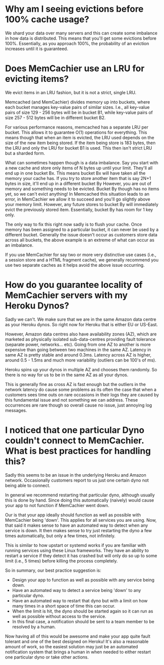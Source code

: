 # Why am I seeing evictions before 100% cache usage?

We shard your data over many servers and this can create some
imbalance in how data is distributed. This means that you'll get some
evictions before 100%. Essentially, as you approach 100%, the
probability of an eviction increases until it is guaranteed.

# Does MemCachier use an LRU for evicting items?

We evict items in an LRU fashion, but it is not a strict, single LRU.

Memcached (and MemCachier) divides memory up into buckets, where each bucket manages key-value pairs of similar sizes. I.e., all key-value pairs of size 129 - 256 bytes will be in bucket B1, while key-value pairs of size 257 - 512 bytes will be in different bucket B2.

For various performance reasons, memcached has a separate LRU per bucket. This allows it to guarantee O(1) operations for everything.  This means though that when an item is evicted, the LRU used depends on the size of the new item being stored. If the item being store is 183 bytes, then the LRU and only the LRU for bucket B1 is used. This then isn't strict LRU but a sharded form.

What can sometimes happen though is a data imbalance. Say you start with a new cache and store only items of N bytes up until your limit.  They'll all end up in one bucket Bx. This means bucket Bx will have taken all the memory your cache has. If you try to store another item that is say 2N+1 bytes in size, it'll end up in a different bucket By However, you are out of memory and something needs to be evicted.  Bucket By though has no items yet, so we can't evict anything! In Memcached this situation leads to an error, in MemCachier we allow it to succeed and you'll go slightly above your memory limit. However, any future stores to bucket By will immediately evict the previously stored item. Essentially, bucket By has room for 1 key only.  

The only way to fix this right now sadly is to flush your cache. Once memory has been assigned to a particular bucket, it can never be used by a different bucket. Generally the issue doesn't occur as customers store data across all buckets, the above example is an extreme of what can occur as an imbalance.

If you use MemCachier for say two or more very distinctive use cases (i.e., a session store and a HTML fragment cache), we generally recommend you use two separate caches as it helps avoid the above issue occurring.

# How do you guarantee locality of MemCachier servers with my Heroku Dynos?

Sadly we can't. We make sure that we are in the same Amazon data
centre as your Heroku dynos. So right now for Heroku that is either EU
or US-East.

However, Amazon data centres also have availability zones (AZ), which
are marketed as physically isolated sub-data-centres providing fault
tolerance (separate power, networks... etc). Going from one AZ to
another is more expensive than going between two machines in the same
AZ. Latency in same AZ is pretty stable and around 0.3ms. Latency
across AZ is higher, around 0.5 - 1.5ms and much more variability
(outliers can be 100's of ms).

Heroku spins up your dynos in multiple AZ and chooses them randomly.
So there is no way for us to be in the same AZ as all your dynos.

This is generally fine as cross AZ is fast enough but the outliers in
the network latency do cause some problems as its often the case that
when a customers sees time outs on rare occasions in their logs they
are caused by this fundamental issue and not something we can address.
These occurrences are rare though so overall cause no issue, just
annoying log messages.

# I noticed that one particular Dyno couldn't connect to MemCachier. What is best practices for handling this?

Sadly this seems to be an issue in the underlying Heroku and Amazon
network. Occasionally customers report to us just one certain dyno
not being able to connect.

In general we recommend restarting that particular dyno, although
usually this is done by hand. Since doing this automatically (naively)
would cause your app to not function if MemCachier went down.

Our is that your app ideally should function as well as possible with
MemCachier being 'down'. This applies for all services you are using.
Now, that said it makes sense to have an automated way to detect when
any service is down. It then makes sense to try just restarting the
dyno a few times automatically, but only a few times, not infinitely.

This is similar to how upstart or systemd works if you are familiar
with running services using these Linux frameworks. They have an
ability to restart a service if they detect it has crashed but will
only do so up to some limit (i.e., 5 times) before killing the process
completely.

So in summary, our best practice suggestion is:
* Design your app to function as well as possible with any service
  being down.
* Have an automated way to detect a service being 'down' to any
  particular dyno.
* Have an automated way to restart that dyno but with a limit on how
  many times in a short space of time this can occur.
* When the limit is hit, the dyno should be started again so it can
  run as well as possible without access to the service.
* In this final case, a notification should be sent to a team member
  to be resolved by a human.

Now having all of this would be awesome and make your app quite fault
tolerant and one of the best designed on Heroku! It's also a
reasonable amount of work, so the easiest solution may just be an
automated notification system that brings a human in when needed to
either restart one particular dyno or take other actions.

